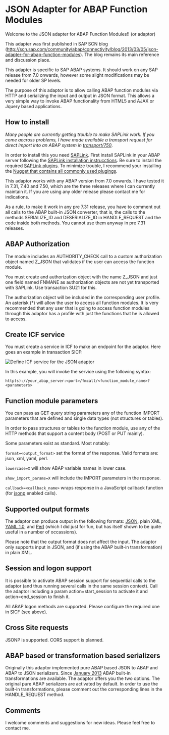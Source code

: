 JSON Adapter for ABAP Function Modules
======================================

Welcome to the JSON adapter for ABAP Function Modules!! (or adaptor)

This adapter was first published in SAP SCN blog (http://scn.sap.com/community/abap/connectivity/blog/2013/03/05/json-adapter-for-abap-function-modules). The blog remains its main reference and discussion place.

This adapter is specific to SAP ABAP systems. It should work on any SAP release from 7.0 onwards, however some slight modifications may be needed for older SP levels. 

The purpose of this adaptor is to allow calling ABAP function modules via HTTP and serializing the input and output in JSON format. This allows a very simple way to invoke ABAP functionality from HTML5 and AJAX or Jquery based applications. 

## How to install

*Many people are currently getting trouble to make SAPLink work. If you come accross problems, I have made available a transport request for direct import into an ABAP system in [transport/750](https://github.com/cesar-sap/abap_fm_json/tree/master/transport/750)*.

In order to install this you need [SAPLink](https://sap.assembla.com/spaces/saplink/wiki). First install SAPLink in your ABAP server following the [SAPLink installation instrucctions](http://wiki.scn.sap.com/wiki/display/ABAP/SAPlink+User+Documentation). Be sure to install the required [SAPLink plugins](https://www.assembla.com/spaces/saplink/wiki/SAPlink_plugin_list). To minimize trouble, I recommend your installing the [Nugget that contains all commonly used plugings](https://www.assembla.com/spaces/saplink-plugins/subversion/source/HEAD/build).

This adaptor works with any ABAP version from 7.0 onwards. I have tested it in 7.31, 7.40 and 7.50, which are the three releases where I can currently maintain it. If you are using any older release please contact me for indications.

As a rule, to make it work in any pre 7.31 release, you have to comment out all calls to the ABAP built-in JSON converter, that is, the calls to the methods SERIALIZE_ID and DESERIALIZE_ID in HANDLE_REQUEST and the code inside both methods. You cannot use them anyway in pre 7.31 releases. 


## ABAP Authorization 

The module includes an AUTHORITY_CHECK call to a custom authorization object named Z_JSON that validates if the user can access the function module. 

You must create and authorization object with the name Z_JSON and just one field named FNMANE as authorization objects are not yet transported with SAPLink. Use transaction SU21 for this.

The authorization object will be included in the corresponding user profile. An asterisk (\*) will allow the user to access all function modules. It is very recommended that any user that is going to access function modules through this adaptor has a profile with just the functions that he is allowed to access.

## Create ICF service

You must create a service in ICF to make an endpoint for the adaptor. Here goes an example in transaction SICF:

![Define ICF service for the JSON adaptor](https://raw.githubusercontent.com/cesar-sap/abap_fm_json/master/SICF.jpg)

In this example, you will invoke the service using the following syntax:

`http(s)://your_abap_server:<port>/fmcall/<function_module_name>?<parameters>`

## Function module parameters

You can pass as GET query string parameters any of the function IMPORT parameters that are defined and single data types (not structures or tables).

In order to pass structures or tables to the function module, use any of the HTTP methods that support a content body (POST or PUT mainly).

Some parameters exist as standard. Most notably:

`format=<output_format>` set the format of the response. Valid formats are: json, xml, yaml, perl.

`lowercase=X` will show ABAP variable names in lower case.

`show_import_params=X` will include the IMPORT parameters in the response.

`callback=<callback_name>` wraps response in a JavaScript callback function (for [jsonp](http://stackoverflow.com/questions/3839966/can-anyone-explain-what-jsonp-is-in-layman-terms) enabled calls). 

## Supported output formats

The adaptor can produce output in the following formats: [JSON](http://www.json.org/), plain XML, [YAML 1.0](http://yaml.org/spec/1.0/), and [Perl](http://perldoc.perl.org/Data/Dumper.html) (which I did just for fun, but has itself shown to be quite useful in a number of occassions). 

Please note that the output format does not affect the input. The adaptor only supports input in JSON, and (if using the ABAP built-in transformation) in plain XML.

## Session and logon support

It is possible to activate ABAP session support for sequential calls to the adaptor (and thus running several calls in the same session context). Call the adaptor including a param action=start_session to activate it and action=end_session to finish it.

All ABAP logon methods are supported. Please configure the required one in SICF (see above).

## Cross Site requests

JSONP is supported. CORS support is planned.

## ABAP based or transformation based serializers

Originally this adaptor implemented pure ABAP based JSON to ABAP and ABAP to JSON serializers. Since [January 2013]() ABAP built-in transformations are available. The adaptor offers you the two options. The original pure ABAP serializers are activated by default. In order to use the built-in transformations, please comment out the corresponding lines in the HANDLE_REQUEST method.

## Comments

I welcome comments and suggestions for new ideas. Please feel free to contact me. 
